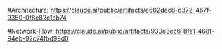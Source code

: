 #Architecture:
https://claude.ai/public/artifacts/e602dec8-d372-467f-9350-0f8e82c1cb74

#Network-Flow:
https://claude.ai/public/artifacts/930e3ec6-8fa1-468f-94eb-92c74fbd99d0

